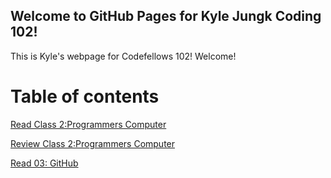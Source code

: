 ## Welcome to GitHub Pages for Kyle Jungk Coding 102!

This is Kyle's webpage for Codefellows 102! Welcome!

# Table of contents

[Read Class 2:Programmers Computer](https://averion305.github.io/reading-notes/Read02CodersComputer)

[Review Class 2:Programmers Computer](https://averion305.github.io/reading-notes/ReviewClass2)

[Read 03: GitHub](https://averion305.github.io/reading-notes/read03)
